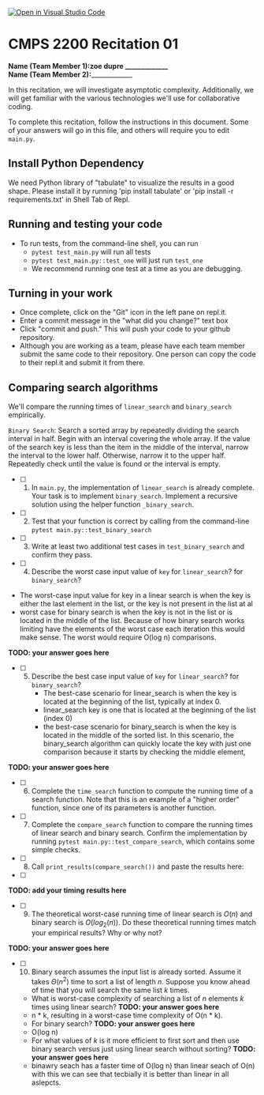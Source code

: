 [![Open in Visual Studio Code](https://classroom.github.com/assets/open-in-vscode-718a45dd9cf7e7f842a935f5ebbe5719a5e09af4491e668f4dbf3b35d5cca122.svg)](https://classroom.github.com/online_ide?assignment_repo_id=11681043&assignment_repo_type=AssignmentRepo)
# CMPS 2200  Recitation 01

**Name (Team Member 1):**____________zoe dupre _____________  
**Name (Team Member 2):**_________________________

In this recitation, we will investigate asymptotic complexity. Additionally, we will get familiar with the various technologies we'll use for collaborative coding.

To complete this recitation, follow the instructions in this document. Some of your answers will go in this file, and others will require you to edit `main.py`.

## Install Python Dependency

We need Python library of "tabulate" to visualize the results in a good shape. Please install it by running 'pip install tabulate' or 'pip install -r requirements.txt' in Shell Tab of Repl.  

## Running and testing your code

- To run tests, from the command-line shell, you can run
  + `pytest test_main.py` will run all tests
  + `pytest test_main.py::test_one` will just run `test_one`
  + We recommend running one test at a time as you are debugging.

## Turning in your work

- Once complete, click on the "Git" icon in the left pane on repl.it.
- Enter a commit message in the "what did you change?" text box
- Click "commit and push." This will push your code to your github repository.
- Although you are working as a team, please have each team member submit the same code to their repository. One person can copy the code to their repl.it and submit it from there.

## Comparing search algorithms

We'll compare the running times of `linear_search` and `binary_search` empirically.

`Binary Search`: Search a sorted array by repeatedly dividing the search interval in half. Begin with an interval covering the whole array. If the value of the search key is less than the item in the middle of the interval, narrow the interval to the lower half. Otherwise, narrow it to the upper half. Repeatedly check until the value is found or the interval is empty.

- [ ] 1. In `main.py`, the implementation of `linear_search` is already complete. Your task is to implement `binary_search`. Implement a recursive solution using the helper function `_binary_search`. 

- [ ] 2. Test that your function is correct by calling from the command-line `pytest main.py::test_binary_search`

- [ ] 3. Write at least two additional test cases in `test_binary_search` and confirm they pass.

- [ ] 4. Describe the worst case input value of `key` for `linear_search`? for `binary_search`?
- The worst-case input value for key in a linear search is when the key is either the last element in the list, or the key is not present in the list at al
- worst case for binary search is when the key is not in the list or is located in the middle of the list. Because of how binary search works limiting have the elements of the worst case each iteration this would make sense. The worst would require O(log n) comparisons. 

**TODO: your answer goes here**

- [ ] 5. Describe the best case input value of `key` for `linear_search`? for `binary_search`?
      - The best-case scenario for linear_search is when the key is located at the beginning of the list, typically at index 0.
      - linear_search key is one that is located at the beginning of the list (index 0)
      - the best-case scenario for binary_search is when the key is located in the middle of the sorted list. In this scenario, the binary_search algorithm can quickly locate the key with just one comparison because it starts by checking the middle element,

**TODO: your answer goes here**

- [ ] 6. Complete the `time_search` function to compute the running time of a search function. Note that this is an example of a "higher order" function, since one of its parameters is another function.

- [ ] 7. Complete the `compare_search` function to compare the running times of linear search and binary search. Confirm the implementation by running `pytest main.py::test_compare_search`, which contains some simple checks.

- [ ] 8. Call `print_results(compare_search())` and paste the results here:
- [ ] 

**TODO: add your timing results here**

- [ ] 9. The theoretical worst-case running time of linear search is $O(n)$ and binary search is $O(log_2(n))$. Do these theoretical running times match your empirical results? Why or why not?

**TODO: your answer goes here**

- [ ] 10. Binary search assumes the input list is already sorted. Assume it takes $\Theta(n^2)$ time to sort a list of length $n$. Suppose you know ahead of time that you will search the same list $k$ times. 
  + What is worst-case complexity of searching a list of $n$ elements $k$ times using linear search? **TODO: your answer goes here**
  + n * k, resulting in a worst-case time complexity of O(n * k).
  + For binary search? **TODO: your answer goes here**
  + O(log n)
  + For what values of $k$ is it more efficient to first sort and then use binary search versus just using linear search without sorting? **TODO: your answer goes here**
  + binawry seach has a faster time of O(log n) than linear seach of O(n) with this we can see that tecbially it is better than linear in all aslepcts. 
